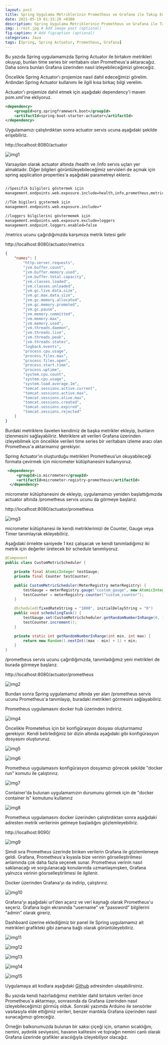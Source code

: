 ```yaml
---
layout: post
title: Spring Uygulama Metriklerinin Prometheus ve Grafana ile Takip Edilmesi
date: 2021-05-19 01:33:20 +0300
description: Spring Uygulama Metriklerinin Prometheus ve Grafana ile Takip Edilmesi # Add post description (optional)
img: i-rest.jpg # Add image post (optional)
fig-caption: # Add figcaption (optional)
categories: Java
tags: [Spring, Spring Actuator, Prometheus, Grafana]
---
```



Bu yazıda Spring uygulamamızda Spring Actuator ile birtakım metrikleri okuyup, bunları time series bir veritabanı olan Prometheus'a 
aktaracağız. Daha sonra bunları Grafana üzerinden nasıl izleyebileceğimizi göreceğiz.


Öncelikle Spring Actuator'ı projemize nasıl dahil edeceğimizi görelim. Ardından Spring Actuator kullanımı ile ilgili kısa birkaç bilgi verelim. 

Actuator'ı projemize dahil etmek için aşağıdaki dependency'i maven pom.xml'ine ekliyoruz.

```xml
<dependency>
    <groupId>org.springframework.boot</groupId>
    <artifactId>spring-boot-starter-actuator</artifactId>
</dependency>
```

Uygulamamızı çalıştırdıktan sonra actuator servis ucuna aşağıdaki şekilde erişebiliriz.

http://localhost:8080/actuator


![img1](/images/b2/img1.png)

Varsayılan olarak actuator altında /health ve /info servis uçları yer almaktadır.
Diğer bilgileri görüntüleyebileceğimiz servisleri de açmak için spring application properties'a aşağıdaki parametreyi ekleriz.


```xml

//Spesifik bilgileri göstermek için
management.endpoints.web.exposure.include=health,info,prometheus,metrics

//Tüm bigileri gçstermek için
management.endpoints.web.exposure.include=*

//loggers bilgilerini göstermemek için
management.endpoints.web.exposure.exclude=loggers
management.endpoint.loggers.enabled=false

```


/metrics ucunu çağırdığımızda karşımıza metrik listesi gelir

http://localhost:8080/actuator/metrics


```json
{
    "names": [
        "http.server.requests",
        "jvm.buffer.count",
        "jvm.buffer.memory.used",
        "jvm.buffer.total.capacity",
        "jvm.classes.loaded",
        "jvm.classes.unloaded",
        "jvm.gc.live.data.size",
        "jvm.gc.max.data.size",
        "jvm.gc.memory.allocated",
        "jvm.gc.memory.promoted",
        "jvm.gc.pause",
        "jvm.memory.committed",
        "jvm.memory.max",
        "jvm.memory.used",
        "jvm.threads.daemon",
        "jvm.threads.live",
        "jvm.threads.peak",
        "jvm.threads.states",
        "logback.events",
        "process.cpu.usage",
        "process.files.max",
        "process.files.open",
        "process.start.time",
        "process.uptime",
        "system.cpu.count",
        "system.cpu.usage",
        "system.load.average.1m",
        "tomcat.sessions.active.current",
        "tomcat.sessions.active.max",
        "tomcat.sessions.alive.max",
        "tomcat.sessions.created",
        "tomcat.sessions.expired",
        "tomcat.sessions.rejected"
    ]
}

```



Burdaki metriklere ilaveten kendimiz de başka metrikler ekleyip, bunların izlenmesini sağlayabiliriz.
Metriklere ait verileri Grafana üzerinden izleyebilmek için öncelikle verileri time series bir veritabanı izleme aracı olan Prometheus'a aktarmamız gerekiyor.


Spring Actuator’ın oluşturduğu metrikleri Prometheus’un okuyabileceği formata çevirmek için micrometer kütüphanesini kullanıyoruz.

```xml
 <dependency>
     <groupId>io.micrometer</groupId>
     <artifactId>micrometer-registry-prometheus</artifactId>
  </dependency>
```


micrometer kütüphanesini de ekleyip, uygulamamızı yeniden başlattığımızda actuator altında /prometheus servis ucunu da görmeye başlarız.

http://localhost:8080/actuator/prometheus


![img3](/images/b2/img3.png)


micrometer kütüphanesi ile kendi metriklerimizi de Counter, Gauge veya Timer tanımlayrak ekleyebiliriz.

Aşağıdaki örnekte saniyede 1 kez çalışacak ve kendi tanımladığımız iki metrik için değerler üretecek bir schedule tanımlıyoruz.


```java
@Component
public class CustomMetricScheduler {

    private final AtomicInteger testGauge;
    private final Counter testCounter;

    public CustomMetricScheduler(MeterRegistry meterRegistry) {
        testGauge = meterRegistry.gauge("custom_gauge", new AtomicInteger(0));
        testCounter = meterRegistry.counter("custom_counter");
    }

    @Scheduled(fixedRateString = "1000", initialDelayString = "0")
    public void schedulingTask() {
        testGauge.set(CustomMetricScheduler.getRandomNumberInRange(0, 100));
        testCounter.increment();
    }

    private static int getRandomNumberInRange(int min, int max) {
        return new Random().nextInt((max - min) + 1) + min;
    }
}

```


/prometheus servis ucunu çağırdığımızda, tanımladığımız yeni metrikleri de burada görmeye başlarız.

http://localhost:8080/actuator/prometheus


![img2](/images/b2/img2.png)


Bundan sonra Spring uygulamamız altında yer alan /prometheus servis ucunu Prometheus'a tanımlayıp, buradaki metrikleri görmesini sağlayabiliriz.


Prometheus uygulamasını docker hub üzerinden indiririz.

![img4](/images/b2/img4.png)


Öncelikle Prometehus için bir konfigürasyon dosyası oluşturmamız gerekiyor. Kendi belirlediğiniz bir dizin altında aşağıdaki gibi konfigürasyon dosyasını oluştururuz.

![img5](/images/b2/img5.png)


![img6](/images/b2/img6.png)


Prometheus uygulamasını konfigürasyon dosyamızı görecek şekilde "docker run" komutu ile çalıştırırız.

![img7](/images/b2/img7.png)


Container'da bulunan uygulamamızın durumunu görmek için de "docker container ls" komutunu kullanırız


![img8](/images/b2/img8.png)


Prometheus uygulamasını docker üzerinden çalıştırdıktan sonra aşağıdaki adresten metrik verilerinin gelmeye başladığını gözlemleyebiliriz.

http://localhost:9090/


![img9](/images/b2/img9.png)


Şimdi sıra Prometheus üzerinde biriken verilerin Grafana ile gözlemlemeye geldi.
Grafana, Prometheus'a kıyasla bize verinin görselleştirilmesi anlamında çok daha fazla seçenek sunar.
Prometheus verinin nasıl saklanacağı ve sorgulanacağı konularında uzmanlaşmışken, Grafana yalnızca verinin gösrselleştirilmesi ile ilgilenir.


Docker üzerinden Grafana'yı da indirip, çalıştırırız.

![img10](/images/b2/img10.png)


Grafana'yı aşağıdaki url'den açarız ve veri kaynağı olarak Prometheus'u seçeriz. Grafana login ekranında "username" ve "password" bilgilerini "admin" olarak gireriz.

Dashboard üzerine eklediğimiz bir panel ile Spring uygulamamız ait metrikleri grafikteki gibi zamana bağlı olarak görüntüleyebiliriz.


![img11](/images/b2/img11.png)

![img12](/images/b2/img12.png)


![img13](/images/b2/img13.png)

![img14](/images/b2/img14.png)


![img15](/images/b2/img15.png)

Uygulamaya ait kodlara aşağıdaki [Github](https://github.com/mustafacalik-blog-apps/spring-app-monitor)  adresinden ulaşabilirsiniz.



Bu yazıda kendi hazırladığımız metrikler dahil birtakım verileri önce Prometheus'a aktarmayı, sonrasında da Grafana üzerinden nasıl izleyebileceğimizi görmüş olduk.
Sonraki yazımda Arduino ile sensörler vasıtasıyla elde ettiğimiz verileri, benzer mantıkla Grafana üzerinden nasıl sunacağımızı göreceğiz.

Örneğin balkonumuzda bulunan bir saksı çiçeği için, ortamın sıcaklığını, nemini, aydınlık seviyesini, havanın kalitesini ve toprağın nemini canlı olarak
Grafana üzerinde grafikler aracılığıyla izleyebiliyor olacağız.